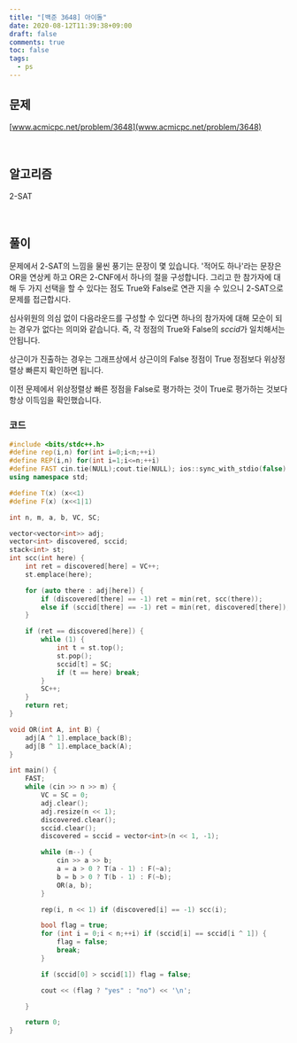 ```yaml
---
title: "[백준 3648] 아이돌"
date: 2020-08-12T11:39:38+09:00
draft: false
comments: true
toc: false
tags:
  - ps
---
```


## 문제

[www.acmicpc.net/problem/3648](www.acmicpc.net/problem/3648)

<br>

## 알고리즘

2-SAT

<br>

## 풀이

문제에서 2-SAT의 느낌을 물씬 풍기는 문장이 몇 있습니다. '적어도 하나'라는 문장은 OR을 연상케 하고 OR은 2-CNF에서 하나의 절을 구성합니다. 그리고 한 참가자에 대해 두 가지 선택을 할 수 있다는 점도 True와 False로 연관 지을 수 있으니 2-SAT으로 문제를 접근합시다.

심사위원의 의심 없이 다음라운드를 구성할 수 있다면 하나의 참가자에 대해 모순이 되는 경우가 없다는 의미와 같습니다. 즉, 각 정점의 True와 False의 $sccid$가 일치해서는 안됩니다.

상근이가 진출하는 경우는 그래프상에서 상근이의 False 정점이 True 정점보다 위상정렬상 빠른지 확인하면 됩니다.

이전 문제에서 위상정렬상 빠른 정점을 False로 평가하는 것이 True로 평가하는 것보다 항상 이득임을 확인했습니다.

### 코드

```c++
#include <bits/stdc++.h>
#define rep(i,n) for(int i=0;i<n;++i)
#define REP(i,n) for(int i=1;i<=n;++i)
#define FAST cin.tie(NULL);cout.tie(NULL); ios::sync_with_stdio(false)
using namespace std;

#define T(x) (x<<1)
#define F(x) (x<<1|1)

int n, m, a, b, VC, SC;

vector<vector<int>> adj;
vector<int> discovered, sccid;
stack<int> st;
int scc(int here) {
    int ret = discovered[here] = VC++;
    st.emplace(here);

    for (auto there : adj[here]) {
        if (discovered[there] == -1) ret = min(ret, scc(there));
        else if (sccid[there] == -1) ret = min(ret, discovered[there]);
    }

    if (ret == discovered[here]) {
        while (1) {
            int t = st.top();
            st.pop();
            sccid[t] = SC;
            if (t == here) break;
        }
        SC++;
    }
    return ret;
}

void OR(int A, int B) {
    adj[A ^ 1].emplace_back(B);
    adj[B ^ 1].emplace_back(A);
}

int main() {
    FAST;
    while (cin >> n >> m) {
        VC = SC = 0;
        adj.clear();
        adj.resize(n << 1);
        discovered.clear();
        sccid.clear();
        discovered = sccid = vector<int>(n << 1, -1);

        while (m--) {
            cin >> a >> b;
            a = a > 0 ? T(a - 1) : F(~a);
            b = b > 0 ? T(b - 1) : F(~b);
            OR(a, b);
        }

        rep(i, n << 1) if (discovered[i] == -1) scc(i);

        bool flag = true;
        for (int i = 0;i < n;++i) if (sccid[i] == sccid[i ^ 1]) {
            flag = false;
            break;
        }

        if (sccid[0] > sccid[1]) flag = false;

        cout << (flag ? "yes" : "no") << '\n';

    }

    return 0;
}
```
